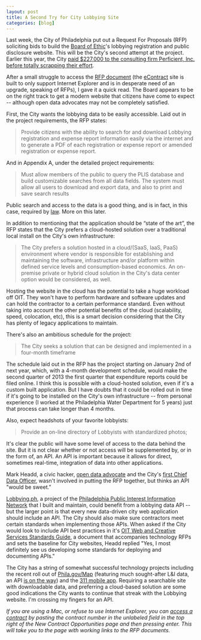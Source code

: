 ```yaml
---
layout: post
title: A Second Try for City Lobbying Site
categories: [blog]
---
```


Last week, the City of Philadelphia put out a Request For Proposals (RFP) soliciting bids to build the [Board of Ethic](http://www.phila.gov/ethicsboard/lobbying.html)'s lobbying registration and public disclosure website. 
This will be the City's second attempt at the project. Earlier this year, the City [paid $227,000 to the consulting firm Perficient, Inc. before totally scrapping their effort](http://www.newsworks.org/index.php/off-mic/item/38216).

After a small struggle to access the [RFP document](https://secure.phila.gov/ECONTRACT/Documents/frmPDFWindow.aspx?docid=211209241237530211209251056121N&ext=pdf) (the [eContract](https://secure.phila.gov/ECONTRACT/) site is built to only support Internet Explorer and is in desperate need of an upgrade, speaking of RFPs), I gave it a quick read. The Board appears to be on the right track to get a modern website that citizens have come to expect -- although open data advocates may not be completely satisfied.

First, the City wants the lobbying data to be easily accessible. Laid out in the project requirements, the RFP states:

> Provide citizens with the ability to search for and download Lobbying 
> registration and expense report information easily via the internet and to 
> generate a PDF of each registration or expense report or amended registration 
> or expense report. 

And in Appendix A, under the detailed project requirements:

> Must allow members of the public to query the PLIS database and build customizable 
> searches from all data fields. The system must allow all users to download and export 
> data, and also to print and save search results

Public search and access to the data is a good thing, and is in fact, in this case, required by [law](http://www.amlegal.com/nxt/gateway.dll/Pennsylvania/philadelphia_pa/title20officersandemployees/chapter20-1200lobbying?f=templates$fn=default.htm$3.0$vid=amlegal:philadelphia_pa$anc=JD_20-1206). More on this later.

In addition to mentioning that the application should be “state of the art”, the RFP states that the City prefers a cloud-hosted solution over a traditional local install on the City's own infrastructure: 

> The City prefers a solution hosted in a cloud/(SaaS, IaaS, PaaS) environment where vendor 
> is responsible for establishing and maintaining the software, infrastructure and/or 
> platform within defined service levels and consumption-based economics.  An on-premise 
> private or hybrid cloud solution in the City's data center option would be considered, as well. 

Hosting the website in the cloud has the potential to take a huge workload off OIT. They won't have to perform hardware and software updates and can hold the contractor to a certain performance standard. Even without taking into account the other potential benefits of the cloud (scalability, speed, colocation, etc), this is a smart decision considering that the City has plenty of legacy applications to maintain.

There's also an ambitious schedule for the project:

> The City seeks a solution that
> can be designed and implemented in a four-month timeframe

The schedule laid out in the RFP has the project starting on January 2nd of next year, which, with a 4-month development schedule, would make the second quarter of 2013 the first quarter that expenditure reports could be filed online. I think this is possible with a cloud-hosted solution, even if it's a custom built application. But I have doubts that it could be rolled out in time if it's going to be installed on the City's own infrastructure -- from personal experience (I worked at the Philadelphia Water Department for 5 years) just that process can take longer than 4 months.

Also, expect headshots of your favorite lobbyists:

> Provide an on-line directory of Lobbyists with standardized photos;

It's clear the public will have some level of access to the data behind the site. But it is not clear whether or not access will be supplemented by, or in the form of, an API. An API is important because it allows for direct, sometimes real-time, integration of data into other applications. 

Mark Headd, a civic hacker, [open data advocate](http://civic.io/2012/09/12/3-reasons-to-care-about-open-data/) and the City's [first Chief Data Officer](http://technicallyphilly.com/2012/08/13/mark-headd-first-ever-city-of-philadelphia-chief-digital-officer), wasn't involved in putting the RFP together, but thinks an API "would be sweet.” 

[Lobbying.ph](http://lobbying.ph), a project of the [Philadelphia Public Interest Information Network](http://www.ppiin.org) that I built and maintain, could benefit from a lobbying data API -- but the larger point is that every new data-driven city web application should include an API. The City should also make sure contractors meet certain standards when implementing those APIs. When asked if the City would look to include API best practices in it's [OIT Web and Creative Services Standards Guide](https://secure.phila.gov/ECONTRACT/Documents/frmPDFWindow.aspx?docid=211209241237530211209241632401N&ext=pdf), a document that accompanies technology RFPs and sets the baseline for City websites, Headd replied "Yes, I most definitely see us developing some standards for deploying and documenting APIs."

The City has a string of somewhat successful technology projects including the recent roll out of [Phila.gov/Map](http://www.phila.gov/map) (featuring much sought-after L&I data, an API [is on the way](http://planphilly.com/li-releases-new-apps-website-upgrade)) and the [311 mobile app](http://www.phila.gov/311/mobileapp.html). Requiring a searchable site with downloadable data, and preferring a cloud-based solution are some good indications the City wants to continue that streak with the Lobbying website. I'm crossing my fingers for an API.

*If you are using a Mac, or refuse to use Internet Explorer, you can [access a contract](https://secure.phila.gov/eContract/) by pasting the contract number in the unlabeled field in the top right of the New Contract Opportunities page and then pressing enter. This will take you to the page with working links to the RFP documents.*